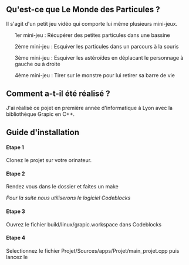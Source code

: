 ## Qu'est-ce que Le Monde des Particules ?
Il s'agit d'un petit jeu vidéo qui comporte lui même plusieurs mini-jeux.<br>

  <ul>1er mini-jeu : Récupérer des petites particules dans une bassine</ul>
  <ul>2ème mini-jeu : Esquiver les particules dans un parcours à la souris</ul>
  <ul>3ème mini-jeu : Esquiver les astéroïdes en déplacant le personnage à gauche ou à droite </ul>
  <ul>4ème mini-jeu : Tirer sur le monstre pour lui retirer sa barre de vie</ul>

## Comment a-t-il été réalisé ?

J'ai réalisé ce pojet en première année d'informatique à Lyon avec la bibliothèque Grapic en C++.

## Guide d'installation

#### Etape 1
Clonez le projet sur votre orinateur.

#### Etape 2
Rendez vous dans le dossier et faites un make

<i>Pour la suite nous utiliserons le logiciel Codeblocks</i>

#### Etape 3
Ouvrez le fichier build/linux/grapic.workspace dans Codeblocks

#### Etape 4
Selectionnez le fichier Projet/Sources/apps/Projet/main_projet.cpp puis lancez le
